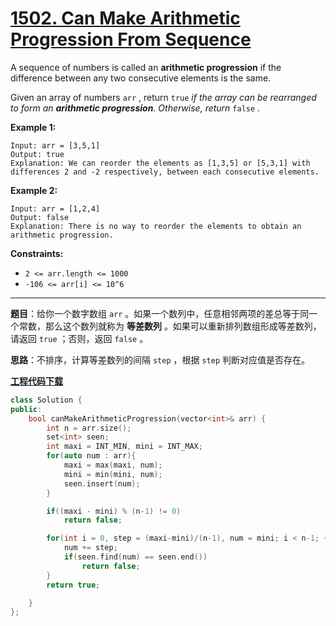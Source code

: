 # [1502. Can Make Arithmetic Progression From Sequence](https://leetcode.com/problems/can-make-arithmetic-progression-from-sequence/)

A sequence of numbers is called an **arithmetic progression** if the difference between any two consecutive elements is the same.

Given an array of numbers `arr` , return `true` *if the array can be rearranged to form an **arithmetic progression**. Otherwise, return* `false` .

**Example 1:**

```
Input: arr = [3,5,1]
Output: true
Explanation: We can reorder the elements as [1,3,5] or [5,3,1] with differences 2 and -2 respectively, between each consecutive elements.
```

**Example 2:**

```
Input: arr = [1,2,4]
Output: false
Explanation: There is no way to reorder the elements to obtain an arithmetic progression.
```

**Constraints:**

* `2 <= arr.length <= 1000`
* `-106 <= arr[i] <= 10^6`

-----

**题目**：给你一个数字数组 `arr` 。如果一个数列中，任意相邻两项的差总等于同一个常数，那么这个数列就称为 **等差数列** 。如果可以重新排列数组形成等差数列，请返回 `true` ；否则，返回 `false` 。

**思路**：不排序，计算等差数列的间隔 `step` ，根据 `step` 判断对应值是否存在。

[**工程代码下载**](https://github.com/shenkh/leetcode)

```cpp
class Solution {
public:
    bool canMakeArithmeticProgression(vector<int>& arr) {
        int n = arr.size();
        set<int> seen;
        int maxi = INT_MIN, mini = INT_MAX;
        for(auto num : arr){
            maxi = max(maxi, num);
            mini = min(mini, num);
            seen.insert(num);
        }

        if((maxi - mini) % (n-1) != 0)
            return false;

        for(int i = 0, step = (maxi-mini)/(n-1), num = mini; i < n-1; ++i){
            num += step;
            if(seen.find(num) == seen.end())
                return false;
        }
        return true;

    }
};
```
